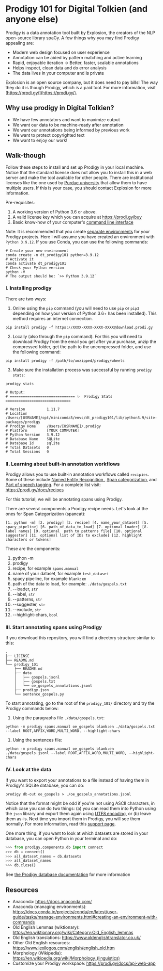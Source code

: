 # Prodigy 101 for Digital Tolkien (and anyone else)

Prodigy is a data annotation tool built by Explosion, the creators of the NLP open-source library spaCy. A few things why you may find Prodigy appealing are:

- Modern web design focused on user experience
- Annotation can be aided by pattern matching and active learning
- Rapid, enjoyable iteration -> Better, faster, scalable annotations
- Helps inspect, clean data and do error analysis 
- The data lives in your computer and is private

Explosion is an open source company, but it does need to pay bills! The way they do it is though Prodigy, which is a paid tool. For more information, visit [https://prodi.gy/](https://prodi.gy/).


## Why use prodigy in Digital Tolkien?

- We have few annotators and want to maximize output
- We want our data to be machine-ready after annotation
- We want our annotations being informed by previous work
- We want to protect copyrighted text
- We want to enjoy our work!


## Walk-though

Follow these steps to install and set up Prodigy in your local machine. Notice that the standard license does not allow you to install this in a web server and make the tool available for other people. There are institutional licenses like the one used by [Purdue university](https://the-examples-book.com/prodigy/introduction) that allow them to have multiple users. If this is your case, you should contact Explosion for more information.

Pre-requisites:

1. A working version of Python 3.6 or above.
2. A valid license key which you can acquire at https://prodi.gy/buy
3. Basic know-how of your computer's [command line interface](https://www.freecodecamp.org/news/command-line-for-beginners/)

Note: It is recommended that you create [separate environments](https://www.freecodecamp.org/news/why-you-need-python-environments-and-how-to-manage-them-with-conda-85f155f4353c/) for your Prodigy projects. Here I will assume you have created an environment with `Python 3.9.12`. If you use Conda, you can use the following commands:

```shell
# Create your new environment
conda create -n dt_prodigy101 python=3.9.12
# Activate it
conda activate dt_prodigy101
# Check your Python version
python -V
# The output should be: `>> Python 3.9.12`
```

### I. Installing prodigy

There are two ways:

1. Online using the `pip` command (you will need to use `pip` or `pip3` depending on how your version of Python 3.6+ has been installed). This method requires an internet connection.

```shell
pip install prodigy -f https://XXXX-XXXX-XXXX-XXXX@download.prodi.gy

```

2. Locally (also through the `pip` command). For this you will need to download Prodigy from the email you get after your purchase, unzip the compressed folder, get the path to the uncompressed folder, and use the following command:

```shell
pip install prodigy -f /path/to/unzipped/prodigy/wheels
```

3. Make sure the installation process was successful by running `prodigy stats`:

```shell
prodigy stats

# Output: 
# ============================== ✨  Prodigy Stats ==============================

# Version          1.11.7                        
# Location         /Users/[USRNAME]/opt/miniconda3/envs/dt_prodigy101/lib/python3.9/site-packages/prodigy
# Prodigy Home     /Users/[USRNAME]/.prodigy
# Platform         [YOUR COMPUTER]
# Python Version   3.9.12                        
# Database Name    SQLite                        
# Database Id      sqlite                        
# Total Datasets   0                             
# Total Sessions   0
```


### II. Learning about built-in annotation workflows

Prodigy allows you to use built-in annotation workflows called `recipies`. Some of these include [Named Entity Recognition
](https://prodi.gy/docs/recipes#ner), [Span categorization](https://prodi.gy/docs/recipes#spans), and [Part of speech tagging](https://prodi.gy/docs/recipes#pos). For a complete list visit: https://prodi.gy/docs/recipes

For this tutorial, we will be annotating spans using Prodigy.

There are several components a Prodigy recipe needs. Let's look at the ones for Span Categorization (spancat):

```shell
[1. python -m] [2. prodigy] [3. recipe] [4. name_your_dataset] [5. spacy_pipeline] [6. path_of_data_to_load] [7. optional loader] [8. label names] [9. optional  path to patterns file] [10. optional suggester] [11. optional list of IDs to exclude] [12. highlight characters or tokens]
```

These are the components:

1. python -m
2. prodigy
3. recipe, for example `spans.manual`
4. name of your dataset, for example `test_dataset`
5. spacy pipeline, for example `blank:en`
6. path of the data to load, for example: `./data/gospels.txt`
7. --loader, `str`
8. --label, `str`
9. --patterns, `str`
10. --suggester, `str`
11. --exclude, `str`
12. --highlight-chars, `bool`


### III. Start annotating spans using Prodigy

If you download this repository, you will find a directory structure similar to this:

```
.
├── LICENSE
├── README.md
└── prodigy_101
    ├── README.md
    ├── data
    │   ├── gospels.jsonl
    │   ├── gospels.txt
    │   └── oe_gospels_annotations.jsonl
    ├── prodigy.json
    └── sentence_gospels.py

```

To start annotating, go to the root of the `prodigy_101/` directory and try the Prodigy commands below:

1. Using the paragraphs file `./data/gospels.txt`:

```shell
python -m prodigy spans.manual oe_gospels blank:en ./data/gospels.txt --label ROOT,AFFIX,WORD,MULTI_WORD, --highlight-chars
````

1. Using the sentences file:

```shell
python -m prodigy spans.manual oe_gospels blank:en ./data/gospels.jsonl --label ROOT,AFFIX,WORD,MULTI_WORD, --highlight-chars
````


### IV. Look at the data

If you want to export your annotations to a file instead of having them in Prodigy's SQLite database, you can do:

```shell
prodigy db-out oe_gospels > ./oe_gospels_annotations.jsonl
````

Notice that the format might be odd if you're not using ASCII characters, in which case you can do two things: (a) you can read them into Python using the `json` library and export them again using [UTF8 encoding](https://stackoverflow.com/questions/18337407/saving-utf-8-texts-with-json-dumps-as-utf8-not-as-u-escape-sequence), or (b) leave them as-is. Next time you import them in Prodigy, you will see them normally. For more information, read this [support page](https://support.prodi.gy/t/db-out-utf-8-character-problem/3182/2).

One more thing, if you want to look at which datasets are stored in your database, you can open Python in your terminal and do:

```Python
>>> from prodigy.components.db import connect
>>> db = connect()
>>> all_dataset_names = db.datasets
>>> all_dataset_names
>>> db.close()
```

See [the Prodigy database documentation](https://prodi.gy/docs/api-database) for more information

## Resources

- Anaconda: https://docs.anaconda.com/
- Anaconda (managing environments): https://docs.conda.io/projects/conda/en/latest/user-guide/tasks/manage-environments.html#creating-an-environment-with-commands
- Old English Lemmas (wiktionary): https://en.wiktionary.org/wiki/Category:Old_English_lemmas
- Old English translations: https://www.oldenglishtranslator.co.uk/
- Other Old English resources: https://www.lexilogos.com/english/english_old.htm
- Morphology (Wikipedia): https://en.wikipedia.org/wiki/Morphology_(linguistics)
- Customize your Prodigy workspace: https://prodi.gy/docs/api-web-app
